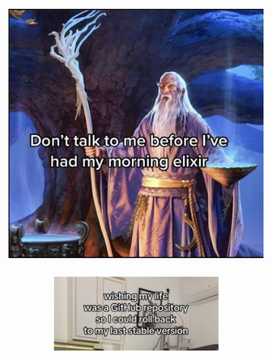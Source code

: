 <!--
### Hi there 👋
-->
<p align="center">
  <img  src="wizard.jpg">
  <br />
  <br />
  <br />
  <img  src="gitlol.png">
  <br />
  <br />
  <br />
  <!--
  <i>🔭 Currently working on a private nuxt app (&& my CS degree... && actual work stuff)</i>
  -->
</p>



<!--
**marekprochazka/marekprochazka** is a ✨ _special_ ✨ repository because its `README.md` (this file) appears on your GitHub profile.

Here are some ideas to get you started:

- 🌱 I’m currently learning ...
- 👯 I’m looking to collaborate on ...
- 🤔 I’m looking for help with ...
- 💬 Ask me about ...
- 📫 How to reach me: ...
- 😄 Pronouns: ...
- ⚡ Fun fact: ...
-->
